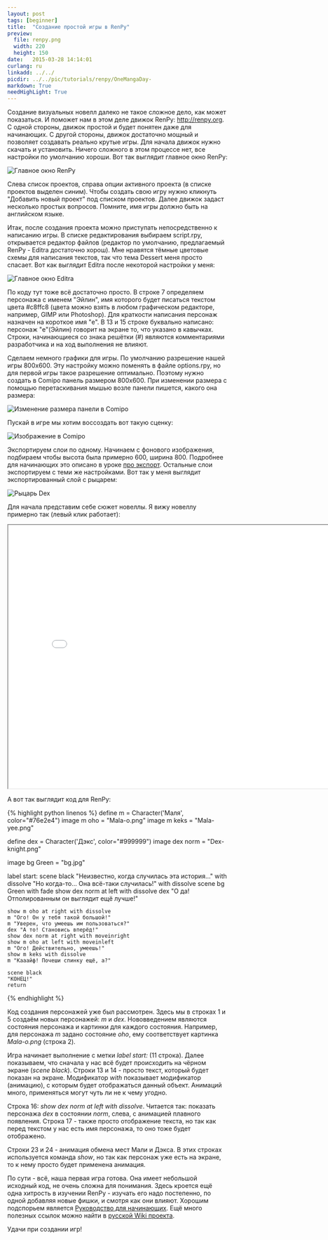```yaml
---
layout: post
tags: [beginner]
title:  "Создание простой игры в RenPy"
preview: 
  file: renpy.png
  width: 220
  height: 150
date:   2015-03-28 14:14:01
curlang: ru
linkadd: ../../
picdir: ../../pic/tutorials/renpy/OneMangaDay-
markdown: True
needHighLight: True
---
```


Создание визуальных новелл далеко не такое сложное дело, как может показаться. И поможет нам в этом деле движок RenPy: <a href="http://renpy.org/" target="_blank">http://renpy.org</a>. С одной стороны, движок простой и будет понятен даже для начинающих. С другой стороны, движок достаточно мощный и позволяет создавать реально крутые игры. Для начала движок нужно скачать и установить. Ничего сложного в этом процессе нет, все настройки по умолчанию хороши. Вот так выглядит главное окно RenPy:

<img src="{{ page.picdir }}RenPy-main-ru.png" alt="Главное окно RenPy" class="imgshad" />

Слева список проектов, справа опции активного проекта (в списке проектов выделен синим). Чтобы создать свою игру нужно кликнуть "Добавить новый проект" под списком проектов. Далее движок задаст несколько простых вопросов. Помните, имя игры должно быть на английском языке. 

Итак, после создания проекта можно приступать непосредственно к написанию игры. В списке редактирования выбираем script.rpy, открывается редактор файлов (редактор по умолчанию, предлагаемый RenPy - Editra достаточно хорош). Мне нравятся тёмные цветовые схемы для написания текстов, так что тема Dessert меня просто спасает. Вот как выглядит Editra после некоторой настройки у меня:

<img src="{{ page.picdir }}Editra-start-ru.png" alt="Главное окно Editra" class="imgshad" />

По коду тут тоже всё достаточно просто. В строке 7 определяем персонажа с именем "Эйлин", имя которого будет писаться текстом цвета #c8ffc8 (цвета можно взять в любом графическом редакторе, например, GIMP или Photoshop). Для краткости написания персонаж назначен на короткое имя "e". В 13 и 15 строке буквально написано: персонаж "e"(Эйлин) говорит на экране то, что указано в кавычках. Строки, начинающиеся со знака решётки (#) являются комментариями разработчика и на ход выполнения не влияют. 

Сделаем немного графики для игры. По умолчанию разрешение нашей игры 800х600. Эту настройку можно поменять в файле options.rpy, но для первой игры такое разрешение оптимально. Поэтому нужно создать в Comipo панель размером 800х600. При изменении размера с помощью перетаскивания мышью возле панели пишется, какого она размера:

<img src="{{ page.picdir }}Comipo-panel-resize.png" alt="Изменение размера панели в Comipo" class="imgshad" />

Пускай в игре мы хотим воссоздать вот такую сценку:

<img src="{{ page.picdir }}Comipo-image.png" alt="Изображение в Comipo" class="imgshad" />

Экспортируем слои по одному. Начинаем с фонового изображения, подбираем чтобы высота была примерно 600, ширина 800. Подробнее для начинающих это описано в уроке [про экспорт](comipo-basics-exporting.html). Остальные слои экспортируем с теми же настройками. Вот так у меня выглядит экспортированный слой с рыцарем:

<img src="{{ page.picdir }}Dex-knight.png" alt="Рыцарь Dex" class="flag">

Для начала представим себе сюжет новеллы. Я вижу новеллу примерно так (левый клик работает):

<p class="centered">
	<iframe src="{{ page.picdir }}ScratchMalvina/index.html" class="noborder hidover" width="800" height="600" id="novell"></iframe>
</p>

А вот так выглядит код для RenPy:

{% highlight python linenos %}
define m = Character('Маля', color="#76e2e4")
image m oho = "Mala-o.png"
image m keks = "Mala-yee.png"

define dex = Character('Дэкс', color="#999999")
image dex norm = "Dex-knight.png"

image bg Green = "bg.jpg"


label start:
    scene black
    "Неизвестно, когда случилась эта история..." with dissolve
    "Но когда-то... Она всё-таки случилась!" with dissolve
    scene bg Green with fade
    show dex norm at left with dissolve
    dex "О да! Отполированным он выглядит ещё лучше!"
    
    show m oho at right with dissolve
    m "Ого! Он у тебя такой большой!"
    m "Уверен, что умеешь им пользоваться?"
    dex "А то! Становись вперёд!"
    show dex norm at right with moveinright
    show m oho at left with moveinleft
    m "Ого! Действительно, умеешь!"
    show m keks with dissolve
    m "Кааайф! Почеши спинку ещё, а?"
    
    scene black
    "КОНЕЦ!"
    return
{% endhighlight %}

Код создания персонажей уже был рассмотрен. Здесь мы в строках 1 и 5 создаём новых персонажей: *m* и *dex*. Нововведением являются состояния персонажа и картинки для каждого состояния. Например, для персонажа *m* задано состояние *oho*, ему соответствует картинка *Mala-o.png* (строка 2).

Игра начинает выполнение с метки *label start:* (11 строка). Далее показываем, что сначала у нас всё будет происходить на чёрном экране (*scene black*). Строки 13 и 14 - просто текст, который будет показан на экране. Модификатор *with* показывает модификатор (анимацию), с которым будет отображаться данный объект. Анимаций много, применяться могут чуть ли не к чему угодно. 

Строка 16: *show dex norm at left with dissolve*. Читается так: показать персонажа *dex* в состоянии *norm*, слева, с анимацией плавного появления. Строка 17 - также просто отображение текста, но так как перед текстом у нас есть имя персонажа, то оно тоже будет отображено.

Строки 23 и 24 - анимация обмена мест Мали и Дэкса. В этих строках используется команда *show*, но так как персонаж уже есть на экране, то к нему просто будет применена анимация.

По сути - всё, наша первая игра готова. Она имеет небольшой исходный код, не очень сложна для понимания. Здесь кроется ещё одна хитрость в изучении RenPy - изучать его надо постепенно, по одной добавляя новые фишки, и смотря как они влияют. Хорошим подспорьем является <a href="http://www.renpy.org/wiki/renpy/rus/doc/tutorials/%D0%A0%D1%83%D0%BA%D0%BE%D0%B2%D0%BE%D0%B4%D1%81%D1%82%D0%B2%D0%BE_%D0%B4%D0%BB%D1%8F_%D0%BD%D0%B0%D1%87%D0%B8%D0%BD%D0%B0%D1%8E%D1%89%D0%B8%D1%85" target="_blank">Руководство для начинающих</a>. Ещё много полезных ссылок можно найти в <a href="http://www.renpy.org/wiki/renpy/rus" target="_blank">русской Wiki проекта</a>.

Удачи при создании игр!
